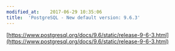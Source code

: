```yaml
---
modified_at:	2017-06-29 10:35:06
title:	'PostgreSQL - New default version: 9.6.3'
---
```


[https://www.postgresql.org/docs/9.6/static/release-9-6-3.html](https://www.postgresql.org/docs/9.6/static/release-9-6-3.html)
